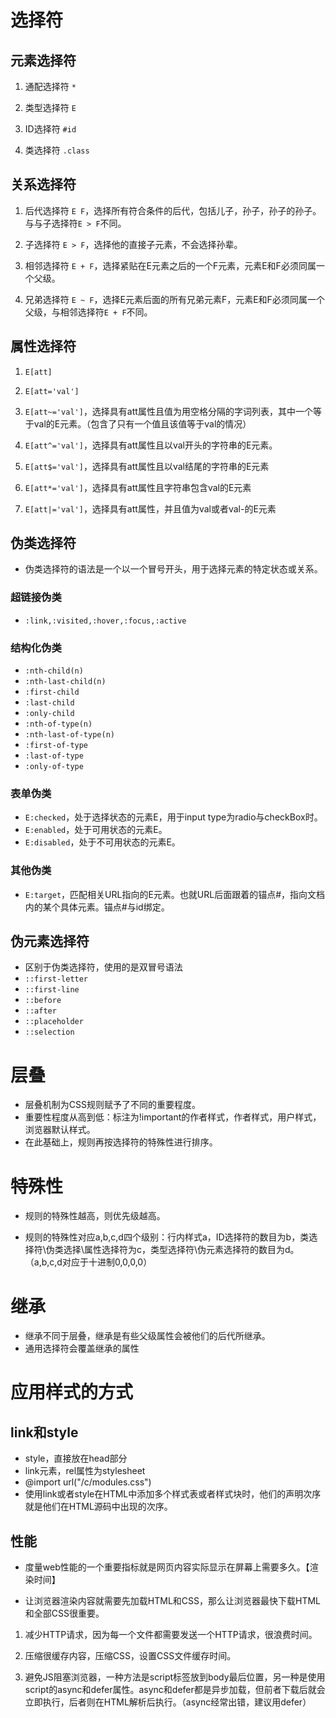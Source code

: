# 选择符

## 元素选择符

1. 通配选择符 `*`

2. 类型选择符 `E`

3. ID选择符 `#id`

4. 类选择符 `.class`

## 关系选择符

1. 后代选择符 `E F`，选择所有符合条件的后代，包括儿子，孙子，孙子的孙子。与与子选择符`E > F`不同。

2. 子选择符 `E > F`，选择他的直接子元素，不会选择孙辈。

3. 相邻选择符 `E + F`，选择紧贴在E元素之后的一个F元素，元素E和F必须同属一个父级。

4. 兄弟选择符 `E ~ F`，选择E元素后面的所有兄弟元素F，元素E和F必须同属一个父级，与相邻选择符`E + F`不同。

## 属性选择符

1. `E[att]`

2. `E[att='val']`

3. `E[att~='val']`，选择具有att属性且值为用空格分隔的字词列表，其中一个等于val的E元素。（包含了只有一个值且该值等于val的情况）

4. `E[att^='val']`，选择具有att属性且以val开头的字符串的E元素。

5. `E[att$='val']`，选择具有att属性且以val结尾的字符串的E元素

6. `E[att*='val']`，选择具有att属性且字符串包含val的E元素

7. `E[att|='val']`，选择具有att属性，并且值为val或者val-的E元素

## 伪类选择符

- 伪类选择符的语法是一个以一个冒号开头，用于选择元素的特定状态或关系。

### 超链接伪类

- `:link,:visited,:hover,:focus,:active`

### 结构化伪类

- `:nth-child(n)`
- `:nth-last-child(n)`
- `:first-child`
- `:last-child`
- `:only-child`
- `:nth-of-type(n)`
- `:nth-last-of-type(n)`
- `:first-of-type`
- `:last-of-type`
- `:only-of-type`

### 表单伪类

- `E:checked`，处于选择状态的元素E，用于input type为radio与checkBox时。
- `E:enabled`，处于可用状态的元素E。
- `E:disabled`，处于不可用状态的元素E。

### 其他伪类

- `E:target`，匹配相关URL指向的E元素。也就URL后面跟着的锚点#，指向文档内的某个具体元素。锚点#与id绑定。


## 伪元素选择符

- 区别于伪类选择符，使用的是双冒号语法
- `::first-letter`
- `::first-line`
- `::before`
- `::after`
- `::placeholder`
- `::selection`

# 层叠

- 层叠机制为CSS规则赋予了不同的重要程度。
- 重要性程度从高到低：标注为!important的作者样式，作者样式，用户样式，浏览器默认样式。
- 在此基础上，规则再按选择符的特殊性进行排序。

# 特殊性

- 规则的特殊性越高，则优先级越高。

- 规则的特殊性对应a,b,c,d四个级别：行内样式a，ID选择符的数目为b，类选择符\伪类选择\属性选择符为c，类型选择符\伪元素选择符的数目为d。（a,b,c,d对应于十进制0,0,0,0）

# 继承

- 继承不同于层叠，继承是有些父级属性会被他们的后代所继承。
- 通用选择符会覆盖继承的属性

# 应用样式的方式

## link和style

- style，直接放在head部分
- link元素，rel属性为stylesheet
- @import url("/c/modules.css")
- 使用link或者style在HTML中添加多个样式表或者样式块时，他们的声明次序就是他们在HTML源码中出现的次序。

## 性能

- 度量web性能的一个重要指标就是网页内容实际显示在屏幕上需要多久。【渲染时间】

- 让浏览器渲染内容就需要先加载HTML和CSS，那么让浏览器最快下载HTML和全部CSS很重要。

1. 减少HTTP请求，因为每一个文件都需要发送一个HTTP请求，很浪费时间。

2. 压缩很缓存内容，压缩CSS，设置CSS文件缓存时间。

3. 避免JS阻塞浏览器，一种方法是script标签放到body最后位置，另一种是使用script的async和defer属性。async和defer都是异步加载，但前者下载后就会立即执行，后者则在HTML解析后执行。（async经常出错，建议用defer）

